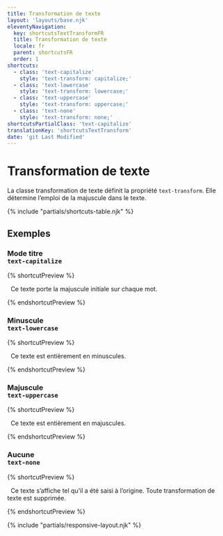 ```yaml
---
title: Transformation de texte
layout: 'layouts/base.njk'
eleventyNavigation:
  key: shortcutsTextTransformFR
  title: Transformation de texte
  locale: fr
  parent: shortcutsFR
  order: 1
shortcuts:
  - class: 'text-capitalize'
    style: 'text-transform: capitalize;'
  - class: 'text-lowercase'
    style: 'text-transform: lowercase;'
  - class: 'text-uppercase'
    style: 'text-transform: uppercase;'
  - class: 'text-none'
    style: 'text-transform: none;'
shortcutsPartialClass: 'text-capitalize'
translationKey: 'shortcutsTextTransform'
date: 'git Last Modified'
---
```


# Transformation de texte

La classe transformation de texte définit la propriété `text-transform`. Elle détermine l’emploi de la majuscule dans le texte.

{% include "partials/shortcuts-table.njk" %}

## Exemples

### Mode titre<br/>`text-capitalize`

{% shortcutPreview %}

<p class="text-capitalize">
  Ce texte porte la majuscule initiale sur chaque mot.
</p>
{% endshortcutPreview %}

### Minuscule<br/>`text-lowercase`

{% shortcutPreview %}

<p class="text-lowercase">
  Ce texte est entièrement en minuscules.
</p>
{% endshortcutPreview %}

### Majuscule<br/>`text-uppercase`

{% shortcutPreview %}

<p class="text-uppercase">
  Ce texte est entièrement en majuscules.
</p>
{% endshortcutPreview %}

### Aucune<br/>`text-none`

{% shortcutPreview %}

<p class="text-none">
  Ce texte s’affiche tel qu’il a été saisi à l’origine. Toute transformation de texte est supprimée.
</p>
{% endshortcutPreview %}

{% include "partials/responsive-layout.njk" %}
